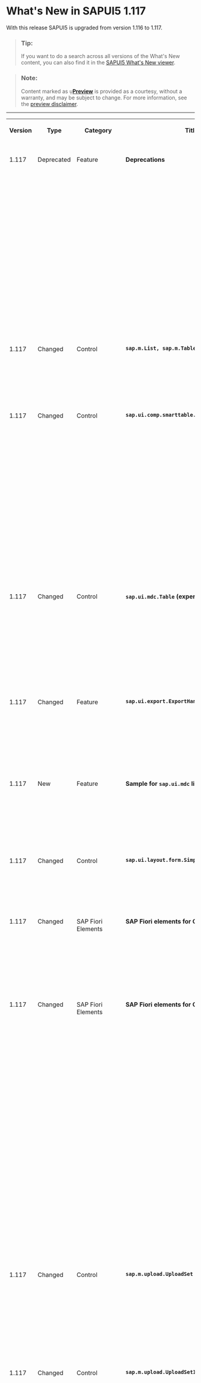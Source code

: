 <!-- loio029d3b4a39c84384be6398c444f7e06a -->

<link rel="stylesheet" type="text/css" href="../css/sap-icons.css"/>

# What's New in SAPUI5 1.117

With this release SAPUI5 is upgraded from version 1.116 to 1.117.

> ### Tip:  
> If you want to do a search across all versions of the What's New content, you can also find it in the [SAPUI5 What's New viewer](https://help.sap.com/whats-new/67f60363b57f4ac0b23efd17fa192d60).

> ### Note:  
> Content marked as <span style="color:#666666;"><span class="SAP-icons-V5"></span></span>**[Preview](https://help.sap.com/docs/whats-new-disclaimer)** is provided as a courtesy, without a warranty, and may be subject to change. For more information, see the [preview disclaimer](https://help.sap.com/docs/whats-new-disclaimer).

****


<table>
<tr>
<th valign="top">

Version

</th>
<th valign="top">

Type

</th>
<th valign="top">

Category

</th>
<th valign="top">

Title

</th>
<th valign="top">

Description

</th>
<th valign="top">

Action

</th>
<th valign="top">

Available as of

</th>
</tr>
<tr>
<td valign="top">

1.117 

</td>
<td valign="top">

Deprecated 

</td>
<td valign="top">

Feature 

</td>
<td valign="top">

**Deprecations** 

</td>
<td valign="top">

**Deprecations**

We have deprecated the following entities for `sap.ui.table*`:

-   `sap.ui.table.ColumnMenu` and `sap.ui.table.AnalyticalColumnMenu`

-   `menu` aggregation of `Column`

-   `columnMenuOpen` event of `Column`
-   `columnVisibilityMenuSorter` property of `AnalyticalTable`

-   `showColumnVisibilityMenu` property of `Table`

-   `columnVisibility` event of `Table`

Instead of the deprecated `ColumnMenu`, you can use the `sap.m.table.columnmenu.Menu` control.

For more information, see the [API Reference](https://ui5.sap.com/#/api/sap.m.table.columnmenu.Menu) and the [Sample](https://ui5.sap.com/#/entity/sap.ui.table.Table/sample/sap.ui.table.sample.Menus).

<sub>Deprecated•Feature•Info Only•1.117</sub>

</td>
<td valign="top">

Info Only 

</td>
<td valign="top">

2023-08-10

</td>
</tr>
<tr>
<td valign="top">

1.117 

</td>
<td valign="top">

Changed 

</td>
<td valign="top">

Control 

</td>
<td valign="top">

**`sap.m.List, sap.m.Table, sap.m.Tree`** 

</td>
<td valign="top">

**`sap.m.List, sap.m.Table, sap.m.Tree`**

To define the semantic level of a header, we have introduced the `headerLevel` property.

For more information, see the [API Reference](https://ui5.sap.com/#/api/sap.m.ListBase%23methods/getHeaderLevel).

<sub>Changed•Control•Info Only•1.117</sub>

</td>
<td valign="top">

Info Only 

</td>
<td valign="top">

2023-08-10

</td>
</tr>
<tr>
<td valign="top">

1.117 

</td>
<td valign="top">

Changed 

</td>
<td valign="top">

Control 

</td>
<td valign="top">

**`sap.ui.comp.smarttable.SmartTable`** 

</td>
<td valign="top">

**`sap.ui.comp.smarttable.SmartTable`**

To display dates in a standardized format, we now support a number of additional calendar and fiscal OData V4 annotations . The following annotations are now supported:

-   `com.sap.vocabularies.Common.v1.IsCalendarYear`

-   `com.sap.vocabularies.Common.v1.IsCalendarWeek`

-   `com.sap.vocabularies.Common.v1.IsCalendarMonth`

-   `com.sap.vocabularies.Common.v1.IsCalendarQuarter`

-   `com.sap.vocabularies.Common.v1.IsCalendarYearQuarter`

-   `com.sap.vocabularies.Common.v1.IsCalendarYearMonth`

-   `com.sap.vocabularies.Common.v1.IsCalendarYearWeek`


For more information, see the [API Reference](https://ui5.sap.com/#/api/sap.ui.comp.smarttable.SmartTable%23annotations) for the annotations, the [Sample](https://ui5.sap.com/#/entity/sap.ui.comp.smarttable.SmartTable/sample/sap.ui.comp.sample.smartfilterbar.CalendarDates) for the calendar annotations, and the [Sample](https://ui5.sap.com/#/entity/sap.ui.comp.smarttable.SmartTable/sample/sap.ui.comp.sample.smartfilterbar.FiscalDates) for the fiscal annotations.



<sub>Changed•Control•Info Only•1.117</sub>

</td>
<td valign="top">

Info Only 

</td>
<td valign="top">

2023-08-10

</td>
</tr>
<tr>
<td valign="top">

1.117 

</td>
<td valign="top">

Changed 

</td>
<td valign="top">

Control 

</td>
<td valign="top">

**`sap.ui.mdc.Table` \(experimental\)** 

</td>
<td valign="top">

**`sap.ui.mdc.Table` \(experimental\)**

Refreshing table data via binding might be required if it has been changed in the back end. For example, a user might have selected *Go* in the filter bar without actually changing any filter settings. To evaluate whether the binding needs to be refreshed, even if `bindingInfo` has not changed, the `TableDelegate` uses the new `updateBinding` parameter `mSettings.forceRefresh`.

For more information, see the [API Reference](https://ui5.sap.com/#/api/module:sap/ui/mdc/TableDelegate%23methods/sap/ui/mdc/TableDelegate.updateBinding).

<sub>Changed•Control•Info Only•1.117</sub>

</td>
<td valign="top">

Info Only 

</td>
<td valign="top">

2023-08-10

</td>
</tr>
<tr>
<td valign="top">

1.117 

</td>
<td valign="top">

Changed 

</td>
<td valign="top">

Feature 

</td>
<td valign="top">

**`sap.ui.export.ExportHandler`** 

</td>
<td valign="top">

**`sap.ui.export.ExportHandler`**

We have made the `sap.ui.export.ExportHandler` class available. This class allows you to export data in various scenarios and formats other than spreadsheets, such as PDF files. The export can be used in a standalone scenario.

For more information, see the [API Reference](https://ui5.sap.com/#/api/sap.ui.export.ExportHandler%23overview).

<sub>Changed•Feature•Info Only•1.117</sub>

</td>
<td valign="top">

Info Only 

</td>
<td valign="top">

2023-08-10

</td>
</tr>
<tr>
<td valign="top">

1.117 

</td>
<td valign="top">

New 

</td>
<td valign="top">

Feature 

</td>
<td valign="top">

****Sample for `sap.ui.mdc` library**** 

</td>
<td valign="top">

****Sample for `sap.ui.mdc` library****

You can now test the table and filter bar features of the \(experimental\) `sap.ui.mdc` library in a sample. To find the sample for this library in the Demo Kit, go to *Samples* and select MDC Overview. For more information, see the [Sample](https://ui5.sap.com/#/entity/sap.ui.mdc/sample/sap.ui.mdc.demokit.sample.TableFilterBarJson).

<sub>New•Feature•Info Only•1.117</sub>

</td>
<td valign="top">

Info Only 

</td>
<td valign="top">

2023-08-10

</td>
</tr>
<tr>
<td valign="top">

1.117 

</td>
<td valign="top">

Changed 

</td>
<td valign="top">

Control 

</td>
<td valign="top">

**`sap.ui.layout.form.SimpleForm`** 

</td>
<td valign="top">

**`sap.ui.layout.form.SimpleForm`**

`ResponsiveGridLayout` is now the default layout for `SimpleForm` controls \(instead of `ResponsiveLayout`, which has already been deprecated\).

<sub>Changed•Control•Info Only•1.117</sub>

</td>
<td valign="top">

Info Only 

</td>
<td valign="top">

2023-08-10

</td>
</tr>
<tr>
<td valign="top">

1.117 

</td>
<td valign="top">

Changed 

</td>
<td valign="top">

SAP Fiori Elements 

</td>
<td valign="top">

**SAP Fiori elements for OData V2** 

</td>
<td valign="top">

**SAP Fiori elements for OData V2**

The following changes and new features are available for SAP Fiori elements for OData V2:

-   Empty rows in object page tables can now contain disabled fields. For more information, see [Enabling Inline Creation Mode or Empty Row Mode for Table Entries](../06_SAP_Fiori_Elements/enabling-inline-creation-mode-or-empty-row-mode-for-table-entries-cfb04f0.md).


<sub>Changed•SAP Fiori Elements•Info Only•1.117</sub>

</td>
<td valign="top">

Info Only 

</td>
<td valign="top">

2023-08-10

</td>
</tr>
<tr>
<td valign="top">

1.117 

</td>
<td valign="top">

Changed 

</td>
<td valign="top">

SAP Fiori Elements 

</td>
<td valign="top">

**SAP Fiori elements for OData V4** 

</td>
<td valign="top">

**SAP Fiori elements for OData V4**

The following changes and new features are available for SAP Fiori elements for OData V4:

-   End users can now create dynamic tiles from the list report when relative date values such as *Today* and *Tomorrow* are used. For more information, see [The Share Functionality](../06_SAP_Fiori_Elements/the-share-functionality-022bf0d.md).

-   Changes coming from other flex layers are no longer considered when users navigate from the dynamic tiles created using the *Save as Tile* option. Such changes are also not considered when users navigate from the integration cards to the application. For more information, see [Store/Restore the Application State](../06_SAP_Fiori_Elements/store-restore-the-application-state-46bf248.md).

-   Application developers can now specify the `rowCountMode` and `rowCount` properties for a non-responsive table. For more information about the `Table`, see the [API Reference](https://ui5.sap.com/#/api/sap.fe.macros.Table%23overview) .

-   Application developers can now specify the create options for the table when using the `Table` building block. For more information, see [The Table Building Block](../06_SAP_Fiori_Elements/the-table-building-block-3801656.md).

-   Application developers can now use a tree table to display a hierarchy in a list report or an object page. For more information, see [Setting the Table Type](../06_SAP_Fiori_Elements/setting-the-table-type-7f844f1.md).

-   Applications can now enable the collaborative draft feature using the `ShareAction` annotation on back ends that support it. For more information, see [Draft Handling](../06_SAP_Fiori_Elements/draft-handling-ed9aa41.md).


<sub>Changed•SAP Fiori Elements•Info Only•1.117</sub>

</td>
<td valign="top">

Info Only 

</td>
<td valign="top">

2023-08-10

</td>
</tr>
<tr>
<td valign="top">

1.117 

</td>
<td valign="top">

Changed 

</td>
<td valign="top">

Control 

</td>
<td valign="top">

**`sap.m.upload.UploadSet`** 

</td>
<td valign="top">

**`MenuButton` for File Selection in `UploadSet`**

We now provide a `MenuButton` for file selection in `UploadSet`, if users have enabled the `cloudFilePickerEnabled` property. The button includes the option to upload a file using a local system or upload a file via the cloud. These two options were separated and are now consolidated within the `MenuButton`.

For more information, see the [API Reference](https://ui5.sap.com/#/api/sap.m.upload.UploadSet).

<sub>Changed•Control•Info Only•1.117</sub>

</td>
<td valign="top">

Info Only 

</td>
<td valign="top">

2023-08-10

</td>
</tr>
<tr>
<td valign="top">

1.117 

</td>
<td valign="top">

Changed 

</td>
<td valign="top">

Control 

</td>
<td valign="top">

**`sap.m.upload.UploadSetItem`** 

</td>
<td valign="top">

**`sap.m.upload.UploadSetItem`**

The following changes and new features are available for `sap.m.upload.UploadSetItem`:

-   **`markersAsStatus` Aggregation**

    The `ObjectStatus` can now be rendered in the marker section of the `uploadSetItem`.

-   **`getUploadType` Public Method**

    Developers can now see the source of an uploaded file using the `getUploadType` public method. The method displays the type of the uploaded file, if it was uploaded locally or by `cloudFilePicker`.


For more information, see the [API Reference](https://ui5.sap.com/#/api/sap.m.upload.UploadSetItem).

<sub>Changed•Control•Info Only•1.117</sub>

</td>
<td valign="top">

Info Only 

</td>
<td valign="top">

2023-08-10

</td>
</tr>
<tr>
<td valign="top">

1.117 

</td>
<td valign="top">

Changed 

</td>
<td valign="top">

Feature 

</td>
<td valign="top">

**Modern ECMAScript Support in SAPUI5** 

</td>
<td valign="top">

**Modern ECMAScript Support in SAPUI5**

Since SAPUI5 1.116, the framework leverages features of modern ECMAScript up to and including [ECMAScript 2022 Language Specification](https://262.ecma-international.org/13.0/). There are certain restrictions you have to consider when using modern ECMAScript with your UI5 project.

For more information, see [ECMAScript Support](../02_Read-Me-First/ecmascript-support-0cb44d7.md). Please also make sure to [upgrade your tools for modern ECMAScript in UI5](https://blogs.sap.com/2023/05/24/upgrade-your-tools-for-modern-ecmascript-in-ui5/).

<sub>Changed•Feature•Info Only•1.117</sub>

</td>
<td valign="top">

Info Only 

</td>
<td valign="top">

2023-08-10

</td>
</tr>
<tr>
<td valign="top">

1.117 

</td>
<td valign="top">

Changed 

</td>
<td valign="top">

Feature 

</td>
<td valign="top">

**Theme-Dependent Custom Icon Fonts** 

</td>
<td valign="top">

**Theme-Dependent Custom Icon Fonts**

You can now configure variants of a custom icon font for different UI5 themes; previously, a custom icon font was applied to all themes. With an enhanced version of the metadata JSON file associated with an icon font, you can provide theme-dependent path configuration. For instance, this allows you to easily differentiate between custom icons for modern themes, such as SAP Horizon, and custom icons for older themes.

For more information and an example, see [Icon and Icon Pool](../10_More_About_Controls/icon-and-icon-pool-21ea0ea.md).

<sub>Changed•Feature•Info Only•1.117</sub>

</td>
<td valign="top">

Info Only 

</td>
<td valign="top">

2023-08-10

</td>
</tr>
<tr>
<td valign="top">

1.117 

</td>
<td valign="top">

Changed 

</td>
<td valign="top">

Feature 

</td>
<td valign="top">

**SAPUI5 OData V4 Model** 

</td>
<td valign="top">

**SAPUI5 OData V4 Model**

The new version of the SAPUI5 OData V4 model introduces the following features:

-   We now provide `withCredentials` as an experimental model parameter.

    For more information, see the [API Reference](https://ui5.sap.com/#/api/sap.ui.model.odata.v4.ODataModel).

-   **Experimental:** You can now create a nested single entity behind a single-valued navigation property in the transient entity.

    For more information, see *Nested Single Entity* in [Deep Create](../04_Essentials/creating-an-entity-c9723f8.md#loioc9723f8265f644af91c0ed941e114d46__section_DCR).

-   Support for read-only hierarchies is now available.

    For more information, see [Recursive Hierarchy](../04_Essentials/extension-for-data-aggregation-7d91431.md#loio7d914317c0b64c23824bf932cc8a4ae1__section_RCH).


<sub>Changed•Feature•Info Only•1.117</sub>

</td>
<td valign="top">

Info Only 

</td>
<td valign="top">

2023-08-10

</td>
</tr>
<tr>
<td valign="top">

1.117 

</td>
<td valign="top">

New 

</td>
<td valign="top">

User Documentation 

</td>
<td valign="top">

**TypeScript Tutorial** 

</td>
<td valign="top">

**TypeScript Tutorial**

You are familiar with SAPUI5 app development, but do you want to learn how to do it in TypeScript? Now there is a video that guides you through the official UI5 TypeScript Tutorial, adds hints about how to avoid pitfalls, and provides some background information. To find it, see [UI5 TypeScript Tutorial video](https://youtu.be/CRKNIiXZN6U).

<sub>New•User Documentation•Info Only•1.117</sub>

</td>
<td valign="top">

Info Only 

</td>
<td valign="top">

2023-08-10

</td>
</tr>
<tr>
<td valign="top">

1.117 

</td>
<td valign="top">

Changed 

</td>
<td valign="top">

Control 

</td>
<td valign="top">

**`sap.m.Menu` and `sap.ui.unified.Menu`** 

</td>
<td valign="top">

**`sap.m.Menu` and `sap.ui.unified.Menu`**

We have introduced a new `isOpen` method that indicates whether the menu is currently open. The `bOpen` flag in `sap.ui.unified.Menu`, which was used for similar purposes, will be phased out. If you use this flag in your applications, we recommend that you replace it with the new method. For more information, see the [API Reference](https://ui5.sap.com/#/api/sap.m.Menu/methods/isOpen).

<sub>Changed•Control•Info Only•1.117</sub>

</td>
<td valign="top">

Info Only 

</td>
<td valign="top">

2023-08-10

</td>
</tr>
<tr>
<td valign="top">

1.117 

</td>
<td valign="top">

Changed 

</td>
<td valign="top">

Control 

</td>
<td valign="top">

**`sap.ui.comp.smartfield.SmartField`** 

</td>
<td valign="top">

**`sap.ui.comp.smartfield.SmartField`**

We have changed the behavior for numeric fields that don't accept a `null` value \(`nullable=false`\). If the entry in such a field is left empty \(for example, if it's deleted\), when the focus leaves the field, we display `0`, and preserve this value in the model. To implement this behavior, for the following EDM types when annotated with `nullable=false` and `Common.v1.FieldControlType/Optional`, we pass a `parseEmptyValueToZero` formatter option:

-   Edm.Int64
-   Edm.Decimal
-   Edm.Double
-   Edm.Single
-   Edm.Int32
-   Edm.Int16
-   Edm.Byte
-   Edm.SByte

<sub>Changed•Control•Info Only•1.117</sub>

</td>
<td valign="top">

Info Only 

</td>
<td valign="top">

2023-08-10

</td>
</tr>
<tr>
<td valign="top">

1.117 

</td>
<td valign="top">

Changed 

</td>
<td valign="top">

Control 

</td>
<td valign="top">

**`sap.m.SinglePlanningCalendar`** 

</td>
<td valign="top">

**`sap.m.SinglePlanningCalendar`**

Users can now select a whole week from the Month view if they click on the week number. A second click removes the selection. This feature is enabled when the `dateSelectionMode` property is set to `MultiSelect`. For more information, see the [Sample](https://ui5.sap.com/#/entity/sap.m.SinglePlanningCalendar/sample/sap.m.sample.SinglePlanningCalendarDateSelection).

<sub>Changed•Control•Info Only•1.117</sub>

</td>
<td valign="top">

Info Only 

</td>
<td valign="top">

2023-08-10

</td>
</tr>
<tr>
<td valign="top">

1.117 

</td>
<td valign="top">

Changed 

</td>
<td valign="top">

Control 

</td>
<td valign="top">

**`sap.ui.comp.valuehelpdialog.ValueHelpDialog`** 

</td>
<td valign="top">

**`sap.ui.comp.valuehelpdialog.ValueHelpDialog`**

The control now supports analytical parameters. Analytical parameters are values that are passed to the back end, and that influence the way the back end processes the incoming request. Typically, those parameters are used to normalize entries that have different units of measure.

<sub>Changed•Control•Info Only•1.117</sub>

</td>
<td valign="top">

Info Only 

</td>
<td valign="top">

2023-08-10

</td>
</tr>
<tr>
<td valign="top">

1.117 

</td>
<td valign="top">

Changed 

</td>
<td valign="top">

Control 

</td>
<td valign="top">

**`sap.m.SelectDialog` and `sap.m.TableSelectDialog`** 

</td>
<td valign="top">

**`sap.m.SelectDialog` and `sap.m.TableSelectDialog`**

To improve the accessibility of these controls, we have introduced a new `initialFocus` property. It defines whether the initial focus will be received by the `SearchField` or by the `Content` list. For more information, see the [API Reference](https://ui5.sap.com/#/api/sap.m.SelectDialogBase) and the [Sample](https://ui5.sap.com/#/entity/sap.m.TableSelectDialog/sample/sap.m.sample.TableSelectDialogGrowing).

<sub>Changed•Control•Info Only•1.117</sub>

</td>
<td valign="top">

Info Only 

</td>
<td valign="top">

2023-08-10

</td>
</tr>
<tr>
<td valign="top">

1.117 

</td>
<td valign="top">

Changed 

</td>
<td valign="top">

Feature 

</td>
<td valign="top">

**OPA Framework** 

</td>
<td valign="top">

**OPA Framework**

We have enhanced the OPA framework to now perform comprehensive checks for component parents, ensuring controls nested within multiple layers are correctly treated when evaluating busy states.

<sub>Changed•Feature•Info Only•1.117</sub>

</td>
<td valign="top">

Info Only 

</td>
<td valign="top">

2023-08-10

</td>
</tr>
<tr>
<td valign="top">

1.117 

</td>
<td valign="top">

Changed 

</td>
<td valign="top">

Control 

</td>
<td valign="top">

**`sap.m.Panel`** 

</td>
<td valign="top">

**`sap.m.Panel`**

We have introduced the `stickyHeader` property. When set to `true`, the header of the panel will be visible while scrolling content. For more information, see the [Sample](https://ui5.sap.com/#/entity/sap.m.Panel/sample/sap.m.sample.PanelSticky). 

<sub>Changed•Control•Info Only•1.117</sub>

</td>
<td valign="top">

Info Only 

</td>
<td valign="top">

2023-08-10

</td>
</tr>
</table>

**Related Information**  


[What's New in SAPUI5 1.122](what-s-new-in-sapui5-1-122-5d078da.md "With this release SAPUI5 is upgraded from version 1.121 to 1.122.")

[What's New in SAPUI5 1.121](what-s-new-in-sapui5-1-121-91a4a2f.md "With this release SAPUI5 is upgraded from version 1.120 to 1.121.")

[What's New in SAPUI5 1.120](what-s-new-in-sapui5-1-120-2359b63.md "With this release SAPUI5 is upgraded from version 1.119 to 1.120.")

[What's New in SAPUI5 1.119](what-s-new-in-sapui5-1-119-0b1903a.md "With this release SAPUI5 is upgraded from version 1.118 to 1.119.")

[What's New in SAPUI5 1.118](what-s-new-in-sapui5-1-118-3eecbde.md "With this release SAPUI5 is upgraded from version 1.117 to 1.118.")

[What's New in SAPUI5 1.116](what-s-new-in-sapui5-1-116-ebd6f34.md "With this release SAPUI5 is upgraded from version 1.115 to 1.116.")

[What's New in SAPUI5 1.115](what-s-new-in-sapui5-1-115-409fde8.md "With this release SAPUI5 is upgraded from version 1.114 to 1.115.")

[What's New in SAPUI5 1.114](what-s-new-in-sapui5-1-114-890fce1.md "With this release SAPUI5 is upgraded from version 1.113 to 1.114.")

[What's New in SAPUI5 1.113](what-s-new-in-sapui5-1-113-a9553fe.md "With this release SAPUI5 is upgraded from version 1.112 to 1.113.")

[What's New in SAPUI5 1.112](what-s-new-in-sapui5-1-112-34afc69.md "With this release SAPUI5 is upgraded from version 1.111 to 1.112.")

[What's New in SAPUI5 1.111](what-s-new-in-sapui5-1-111-7a67837.md "With this release SAPUI5 is upgraded from version 1.110 to 1.111.")

[What's New in SAPUI5 1.110](what-s-new-in-sapui5-1-110-71a855c.md "With this release SAPUI5 is upgraded from version 1.109 to 1.110.")

[What's New in SAPUI5 1.109](what-s-new-in-sapui5-1-109-3264bd2.md "With this release SAPUI5 is upgraded from version 1.108 to 1.109.")

[What's New in SAPUI5 1.108](what-s-new-in-sapui5-1-108-66e33f0.md "With this release SAPUI5 is upgraded from version 1.107 to 1.108.")

[What's New in SAPUI5 1.107](what-s-new-in-sapui5-1-107-d4ff916.md "With this release SAPUI5 is upgraded from version 1.106 to 1.107.")

[What's New in SAPUI5 1.106](what-s-new-in-sapui5-1-106-5b497b0.md "With this release SAPUI5 is upgraded from version 1.105 to 1.106.")

[What's New in SAPUI5 1.105](what-s-new-in-sapui5-1-105-4d6c00e.md "With this release SAPUI5 is upgraded from version 1.104 to 1.105.")

[What's New in SAPUI5 1.104](what-s-new-in-sapui5-1-104-69e567c.md "With this release SAPUI5 is upgraded from version 1.103 to 1.104.")

[What's New in SAPUI5 1.103](what-s-new-in-sapui5-1-103-0e98c76.md "With this release SAPUI5 is upgraded from version 1.102 to 1.103.")

[What's New in SAPUI5 1.102](what-s-new-in-sapui5-1-102-f038c99.md "With this release SAPUI5 is upgraded from version 1.101 to 1.102.")

[What's New in SAPUI5 1.101](what-s-new-in-sapui5-1-101-7733b00.md "With this release SAPUI5 is upgraded from version 1.100 to 1.101.")

[What's New in SAPUI5 1.100](what-s-new-in-sapui5-1-100-27dec1d.md "With this release SAPUI5 is upgraded from version 1.99 to 1.100.")

[What's New in SAPUI5 1.99](what-s-new-in-sapui5-1-99-4f35848.md "With this release SAPUI5 is upgraded from version 1.98 to 1.99.")

[What's New in SAPUI5 1.98](what-s-new-in-sapui5-1-98-d9f16f2.md "With this release SAPUI5 is upgraded from version 1.97 to 1.98.")

[What's New in SAPUI5 1.97](what-s-new-in-sapui5-1-97-fa0e282.md "With this release SAPUI5 is upgraded from version 1.96 to 1.97.")

[What's New in SAPUI5 1.96](what-s-new-in-sapui5-1-96-7a9269f.md "With this release SAPUI5 is upgraded from version 1.95 to 1.96.")

[What's New in SAPUI5 1.95](what-s-new-in-sapui5-1-95-a1aea67.md "With this release SAPUI5 is upgraded from version 1.94 to 1.95.")

[What's New in SAPUI5 1.94](what-s-new-in-sapui5-1-94-c40f1e6.md "With this release SAPUI5 is upgraded from version 1.93 to 1.94.")

[What's New in SAPUI5 1.93](what-s-new-in-sapui5-1-93-f273340.md "With this release SAPUI5 is upgraded from version 1.92 to 1.93.")

[What's New in SAPUI5 1.92](what-s-new-in-sapui5-1-92-1ef345d.md "With this release SAPUI5 is upgraded from version 1.91 to 1.92.")

[What's New in SAPUI5 1.91](what-s-new-in-sapui5-1-91-0a2bd79.md "With this release SAPUI5 is upgraded from version 1.90 to 1.91.")

[What's New in SAPUI5 1.90](what-s-new-in-sapui5-1-90-91c10c2.md "With this release SAPUI5 is upgraded from version 1.89 to 1.90.")

[What's New in SAPUI5 1.89](what-s-new-in-sapui5-1-89-e56cddc.md "With this release SAPUI5 is upgraded from version 1.88 to 1.89.")

[What's New in SAPUI5 1.88](what-s-new-in-sapui5-1-88-e15a206.md "With this release SAPUI5 is upgraded from version 1.87 to 1.88.")

[What's New in SAPUI5 1.87](what-s-new-in-sapui5-1-87-b506da7.md "With this release SAPUI5 is upgraded from version 1.86 to 1.87.")

[What's New in SAPUI5 1.86](what-s-new-in-sapui5-1-86-4c1c959.md "With this release SAPUI5 is upgraded from version 1.85 to 1.86.")

[What's New in SAPUI5 1.85](what-s-new-in-sapui5-1-85-1d18eb5.md "With this release SAPUI5 is upgraded from version 1.84 to 1.85.")

[What's New in SAPUI5 1.84](what-s-new-in-sapui5-1-84-dc76640.md "With this release SAPUI5 is upgraded from version 1.82 to 1.84.")

[What's New in SAPUI5 1.82](what-s-new-in-sapui5-1-82-3a8dd13.md "With this release SAPUI5 is upgraded from version 1.81 to 1.82.")

[What's New in SAPUI5 1.81](what-s-new-in-sapui5-1-81-f5e2a21.md "With this release SAPUI5 is upgraded from version 1.80 to 1.81.")

[What's New in SAPUI5 1.80](what-s-new-in-sapui5-1-80-8cee506.md "With this release SAPUI5 is upgraded from version 1.79 to 1.80.")

[What's New in SAPUI5 1.79](what-s-new-in-sapui5-1-79-99c4cdc.md "With this release SAPUI5 is upgraded from version 1.78 to 1.79.")

[What's New in SAPUI5 1.78](what-s-new-in-sapui5-1-78-f09b63e.md "With this release SAPUI5 is upgraded from version 1.77 to 1.78.")

[What's New in SAPUI5 1.77](what-s-new-in-sapui5-1-77-c46b439.md "With this release SAPUI5 is upgraded from version 1.76 to 1.77.")

[What's New in SAPUI5 1.76](what-s-new-in-sapui5-1-76-aad03b5.md "With this release SAPUI5 is upgraded from version 1.75 to 1.76.")

[What's New in SAPUI5 1.75](what-s-new-in-sapui5-1-75-5cbb62d.md "With this release SAPUI5 is upgraded from version 1.74 to 1.75.")

[What's New in SAPUI5 1.74](what-s-new-in-sapui5-1-74-c22208a.md "With this release SAPUI5 is upgraded from version 1.73 to 1.74.")

[What's New in SAPUI5 1.73](what-s-new-in-sapui5-1-73-231dd13.md "With this release SAPUI5 is upgraded from version 1.72 to 1.73.")

[What's New in SAPUI5 1.72](what-s-new-in-sapui5-1-72-521cad9.md "With this release SAPUI5 is upgraded from version 1.71 to 1.72.")

[What's New in SAPUI5 1.71](what-s-new-in-sapui5-1-71-a93a6a3.md "With this release SAPUI5 is upgraded from version 1.70 to 1.71.")

[What's New in SAPUI5 1.70](what-s-new-in-sapui5-1-70-f073d69.md "With this release SAPUI5 is upgraded from version 1.69 to 1.70.")

[What's New in SAPUI5 1.69](what-s-new-in-sapui5-1-69-89a18bd.md "With this release SAPUI5 is upgraded from version 1.68 to 1.69.")

[What's New in SAPUI5 1.68](what-s-new-in-sapui5-1-68-f94bf93.md "With this release SAPUI5 is upgraded from version 1.67 to 1.68.")

[What's New in SAPUI5 1.67](what-s-new-in-sapui5-1-67-a6b1472.md "With this release SAPUI5 is upgraded from version 1.66 to 1.67.")

[What's New in SAPUI5 1.66](what-s-new-in-sapui5-1-66-c9896e9.md "With this release SAPUI5 is upgraded from version 1.65 to 1.66.")

[What's New in SAPUI5 1.65](what-s-new-in-sapui5-1-65-0f5acfd.md "With this release SAPUI5 is upgraded from version 1.64 to 1.65.")

[What's New in SAPUI5 1.64](what-s-new-in-sapui5-1-64-0e30822.md "With this release SAPUI5 is upgraded from version 1.63 to 1.64.")

[What's New in SAPUI5 1.63](what-s-new-in-sapui5-1-63-e8d9da7.md "With this release SAPUI5 is upgraded from version 1.62 to 1.63.")

[What's New in SAPUI5 1.62](what-s-new-in-sapui5-1-62-771f4d5.md "With this release SAPUI5 is upgraded from version 1.61 to 1.62.")

[What's New in SAPUI5 1.61](what-s-new-in-sapui5-1-61-d991552.md "With this release SAPUI5 is upgraded from version 1.60 to 1.61.")

[What's New in SAPUI5 1.60](what-s-new-in-sapui5-1-60-5a0e1f7.md "With this release SAPUI5 is upgraded from version 1.58 to 1.60.")

[What's New in SAPUI5 1.58](what-s-new-in-sapui5-1-58-7c927aa.md "With this release SAPUI5 is upgraded from version 1.56 to 1.58.")

[What's New in SAPUI5 1.56](what-s-new-in-sapui5-1-56-108b7fd.md "With this release SAPUI5 is upgraded from version 1.54 to 1.56.")

[What's New in SAPUI5 1.54](what-s-new-in-sapui5-1-54-c838330.md "With this release SAPUI5 is upgraded from version 1.52 to 1.54.")

[What's New in SAPUI5 1.52](what-s-new-in-sapui5-1-52-849e1b6.md "With this release SAPUI5 is upgraded from version 1.50 to 1.52.")

[What's New in SAPUI5 1.50](what-s-new-in-sapui5-1-50-759e9f3.md "With this release SAPUI5 is upgraded from version 1.48 to 1.50.")

[What's New in SAPUI5 1.48](what-s-new-in-sapui5-1-48-fa1efac.md "With this release SAPUI5 is upgraded from version 1.46 to 1.48.")

[What's New in SAPUI5 1.46](what-s-new-in-sapui5-1-46-6307539.md "With this release SAPUI5 is upgraded from version 1.44 to 1.46.")

[What's New in SAPUI5 1.44](what-s-new-in-sapui5-1-44-a0cb7a0.md "With this release SAPUI5 is upgraded from version 1.42 to 1.44.")

[What's New in SAPUI5 1.42](what-s-new-in-sapui5-1-42-468b05d.md "With this release SAPUI5 is upgraded from version 1.40 to 1.42.")

[What's New in SAPUI5 1.40](what-s-new-in-sapui5-1-40-fbab50e.md "With this release SAPUI5 is upgraded from version 1.38 to 1.40.")

[What's New in SAPUI5 1.38](what-s-new-in-sapui5-1-38-f218918.md "With this release SAPUI5 is upgraded from version 1.36 to 1.38.")

